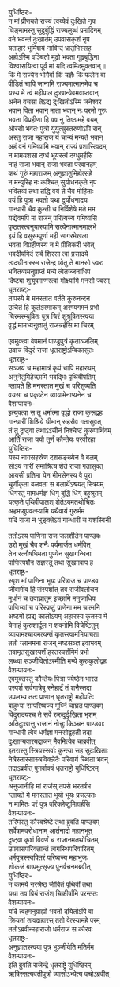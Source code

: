 युधिष्ठिरः-  
न मां प्रीणयते राज्यं त्वय्येवं दुःखिते नृप  
धिङ्मामस्तु सुदुर्बुद्धिं राज्यलुब्धं प्रमादिनम्  
वने भवन्तं दुःखार्तम् उपवासकृशं नृप  
यताहारं भूमिशयं नाविन्दं भ्रातृभिस्सह  
अहोऽस्मि वञ्चितो मूढो भवता गूढबुद्धिना  
विश्वासयित्वा पूर्वं मां यदि त्वमिदमुक्तवान्॥  
किं मे राज्येन भोगैर्वा किं यज्ञैः किं फलेन वा  
पीडितं चापि जानामि राज्यमात्मानमेव च  
यस्य मे त्वं महीपाल दुःखान्येवमवाप्तवान्  
अनेन वचसा तेऽद्य दुःखितोऽस्मि जनेश्वर  
भवान् पिता भवान् माता भवान् नः परमो गुरुः  
भवता विप्रहीणा हि क्व नु तिष्ठामहे वयम्  
औरसो भवतः पुत्रो युयुत्सुस्तरुणोऽपि सन्  
अस्तु राजा महाराज यं चान्यं मन्यते भवान्  
अहं वनं गमिष्यामि भवान् राज्यं प्रशास्त्विदम्  
न मामयशसा दग्धं भूयस्त्वं दग्धुमर्हसि  
नाहं राजा भवान् राजा भवता परवानहम्  
कथं गुरुं महाराजम् अनुज्ञातुमिहोत्सहे  
न मन्युरिह नः कश्चित् सुयोधनकृते नृप  
भवितव्यं तथा तद्धि वयं ते चैव मोहिताः  
वयं हि पुत्रा भवतो यथा दुर्योधनादयः  
गान्धारी चैव कुन्ती च निर्विशेषे मते मम  
यद्येवमपि मां राजन् परित्यज्य गमिष्यसि  
पृष्ठतस्त्वनुयास्यामि सत्येनात्मानमालभे  
इयं हि वसुसम्पूर्णा मही सागरमेखला  
भवता विप्रहीणस्य न मे प्रीतिकरी भवेत्  
भवदीयमिदं सर्वं शिरसा त्वां प्रसादये  
त्वदधीनास्स्म राजेन्द्र व्येतु ते मानसो ज्वरः  
भवितव्यमनुप्राप्तं मन्ये त्वेतज्जनाधिप  
दिष्ट्या शुश्रूषमाणस्त्वां मोक्ष्यामि मनसो ज्वरम्  
धृतराष्ट्ः-  
तापस्ये मे मनस्तात वर्तते कुरुनन्दन  
उचितं हि कुलेऽस्माकम् अरण्यगमनं प्रभो  
चिरमस्म्युषितः पुत्र चिरं शुश्रूषितस्त्वया  
वृद्धं मामभ्यनुज्ञातुं राजन्नर्हसि मा चिरम्  
  
एवमुक्त्वा वेपमानं पाण्डुपुत्रं कृताञ्जलिम्  
उवाच विदुरं राजा धृतराष्ट्रोऽम्बिकासुतः  
धृतराष्ट्रः-  
सञ्जयं च महामात्रं कृपं चापि महारथम्  
अनुनेतुमिहेच्छामि भवद्भिः पृथिवीपतिम्  
म्लायते हि मनस्तात मुखं च परिशुष्यति  
वयसा च प्रकृष्टेन व्यायामेनाप्यनेन च  
वैशम्पायनः-  
इत्युक्त्वा स तु धर्मात्मा वृद्धो राजा कुरूद्वहः  
गान्धारीं शिश्रिये धीमान् सहसैव गतासुवत्  
तं तु दृष्ट्वा तथाऽऽसीनं निश्चेष्टं कुरुपार्थिवम्  
आर्तिं राजा ययौ तूर्णं कौन्तेयः परवीरहा  
युधिष्ठिरः-  
यस्य नागसहस्रेण दशसङ्ख्येन वै बलम्  
सोऽयं नारीं समाश्रित्य शेते राजा गतासुवत्  
आयसी प्रतिमा येन भीमसेनस्य वै पुरा  
चूर्णीकृता बलवता स बलार्थेऽश्रयत् स्त्रियम्  
धिगस्तु मामधर्मज्ञं धिग् बुद्धिं धिग्  बहुश्रुतम्  
यत्कृते पृथिवीपालश् शेतेऽयमतथोचितः  
अहमप्युपवत्स्यामि यथैवायं गुरुर्मम  
यदि राजा न भुङ्क्तेऽयं गान्धारी च यशस्विनी  
  
ततोऽस्य पाणिना राज जलशीतेन पाण्डवः  
उरो मुखं चैव शनैः पर्यमार्जत धर्मवित्  
तेन रत्नौषधिमता पुण्येन सुखगन्धिना  
पाणिस्पर्शेन राज्ञस्तु तथा सुखमवाप ह  
धृतराष्ट्रः-  
स्पृश मां पाणिना भूयः परिष्वज च पाण्डव  
जीवामीव हि संस्पर्शात् तव राजीवलोचन  
मूर्धानं च तवाघ्रातुम् इच्छामि मनुजाधिप  
पाणिभ्यां च परिस्प्रष्टुं प्राणेना मम चात्मनि  
अष्टमो ह्यद्य कालोऽयम् अहारस्य कृतस्य मे  
येनाहं कुरुशार्दूल न शक्नोमि विचेष्टितुम्  
व्यायामश्चायमत्यन्तं कृतस्त्वामभियाचता  
ततो ग्लानमना राजन् नष्टसञ्ज्ञ इवाभवम्  
तवामृतसुखस्पर्शं हस्तस्पर्शमिमं प्रभो  
लब्ध्वा सञ्जीवितोऽस्मीति मन्ये कुरुकुलोद्वह  
वैशम्पायनः-  
एवमुक्तस्तु कौन्तेयः पित्रा ज्येष्ठेन भारत  
पस्पर्श सर्वगात्रेषु स्नेहार्द्रं तं शनैस्तदा  
उपलभ्य ततः प्राणान् धृतराष्ट्रो महीपतिः  
बाहुभ्यां सम्परिष्वज्य मूर्ध्नि चाघ्रत पाण्डवम्  
विदुरादयश्च ते सर्वे रुरुदुर्दुःखिता भृशम्  
अतिदुःखात्तु राजानं नोचुः किञ्चन पाण्डवाः  
गान्धारी त्वेव धर्मज्ञा मनसोद्वहती तदा  
दुःखान्यवारयद्राजन् मैवमित्येव चाब्रवीत्  
इतरास्तु स्त्रियस्सर्वाः कुन्त्या सह सुदःखिताः  
नेत्रैस्तास्सास्त्रविक्लेदैः परिवार्य स्थिता भवन्  
तदाऽब्रवीत् पुनर्वाक्यं धृतराष्ट्रो युधिष्टिरम्  
धृतराष्ट्ः-  
अनुजानीहि मां राजंस् तपसे भरतर्षभ  
ग्लायते मे मनस्तात भूयो भूयः प्रजल्पतः  
न मामितः परं पुत्र परिक्लेष्टुमिहार्हसि  
वैशम्पायनः-  
तस्मिंस्तु कौरवश्रेष्टे तथा ब्रुवति पाण्डवम्  
सर्वेषामवरोधानाम् आर्तनादो महानभूत्  
दृष्ट्वा कृशं विवर्णं च राजानमतथोचितम्  
उपवासपरिक्लान्तं त्वगस्थिपरिवारितम्  
धर्मपुत्रस्स्वपितरं परिष्वज्य महाभुजः  
शोकजं बाष्पमुत्सृज्य पुनर्वचनमब्रवीत्  
युधिष्ठिरः-  
न कामये नरश्रेष्ठ जीवितं पृथिवीं तथा  
यथा तव प्रियं राजंश् चिकीर्षामि परन्ततः  
वैशम्पायनः-  
यदि त्वहमनुग्राह्यो भवतो दयितोऽपि वा  
क्रियतां तावदाहारस् ततो वेत्स्यामहे परम्  
ततोऽब्रवीन्महाराजो धर्मराजं स कौरवः  
धृतराष्ट्रः-  
अनुज्ञातस्त्वया पुत्र भुञ्जीयेति मतिर्मम  
वैशम्पायनः-  
इति ब्रुवति राजेन्द्रे धृतराष्ट्रे युधिष्ठिरम्  
ऋषिस्सत्यवतीपुत्रो व्यासोऽभ्येत्य वचोऽब्रवीत्   
